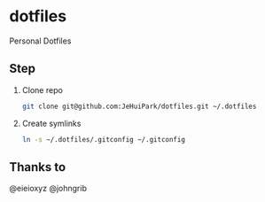 # dotfiles
Personal Dotfiles

## Step
1. Clone repo
    ```sh
    git clone git@github.com:JeHuiPark/dotfiles.git ~/.dotfiles
    ```
1. Create symlinks
    ```bash
    ln -s ~/.dotfiles/.gitconfig ~/.gitconfig
    ```

## Thanks to
@eieioxyz
@johngrib

